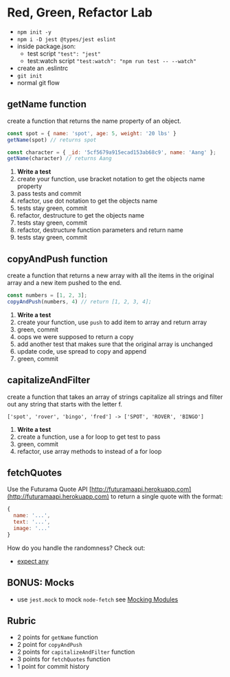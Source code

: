 # Red, Green, Refactor Lab

* `npm init -y`
* `npm i -D jest @types/jest eslint`
* inside package.json:
  * test script `"test": "jest"`
  * test:watch script `"test:watch": "npm run test -- --watch"`
* create an .eslintrc
* `git init`
* normal git flow

## getName function

create a function that returns the name property of an object.

```js
const spot = { name: 'spot', age: 5, weight: '20 lbs' }
getName(spot) // returns spot

const character = { _id: '5cf5679a915ecad153ab68c9', name: 'Aang' };
getName(character) // returns Aang
```

1. **Write a test**
1. create your function, use bracket notation to get the objects name property
1. pass tests and commit
1. refactor, use dot notation to get the objects name
1. tests stay green, commit
1. refactor, destructure to get the objects name
1. tests stay green, commit
1. refactor, destructure function parameters and return name
1. tests stay green, commit

## copyAndPush function

create a function that returns a new array with all the items in the original array
and a new item pushed to the end.

```js
const numbers = [1, 2, 3];
copyAndPush(numbers, 4) // return [1, 2, 3, 4];
```

1. **Write a test**
1. create your function, use `push` to add item to array and return array
1. green, commit
1. oops we were supposed to return a copy
1. add another test that makes sure that the original array is unchanged
1. update code, use spread to copy and append
1. green, commit

## capitalizeAndFilter

create a function that takes an array of strings capitalize all strings and filter
out any string that starts with the letter f.

`['spot', 'rover', 'bingo', 'fred'] -> ['SPOT', 'ROVER', 'BINGO']`

1. **Write a test**
1. create a function, use a for loop to get test to pass
1. green, commit
1. refactor, use array methods to instead of a for loop

## fetchQuotes

Use the Futurama Quote API [http://futuramaapi.herokuapp.com](http://futuramaapi.herokuapp.com)
to return a single quote with the format:

```js
{
  name: '...',
  text: '...',
  image: '...'
}
```

How do you handle the randomness? Check out:

* [expect any](https://jestjs.io/docs/en/expect#expectanyconstructor)

## BONUS: Mocks

* use `jest.mock` to mock `node-fetch` see [Mocking Modules](https://jestjs.io/docs/en/mock-functions#mocking-modules)

## Rubric

* 2 points for `getName` function
* 2 point for `copyAndPush`
* 2 points for `capitalizeAndFilter` function
* 3 points for `fetchQuotes` function
* 1 point for commit history
